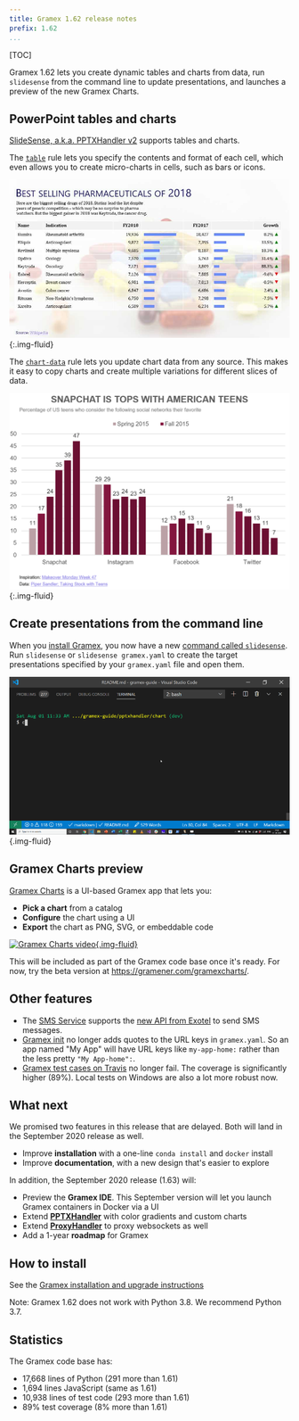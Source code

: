 ```yaml
---
title: Gramex 1.62 release notes
prefix: 1.62
...
```


[TOC]

Gramex 1.62 lets you create dynamic tables and charts from data, run `slidesense` from the command
line to update presentations, and launches a preview of the new Gramex Charts.

## PowerPoint tables and charts

[SlideSense, a.k.a. PPTXHandler v2](../../pptxhandler/) supports tables and charts.

The [`table`](../../pptxhandler/#table) rule lets you specify the contents and format of each cell,
which even allows you to create micro-charts in cells, such as bars or icons.

![Table example](../../pptxhandler/table/output.jpg){:.img-fluid}

The [`chart-data`](../../pptxhandler/#chart) rule lets you update chart data from any source. This
makes it easy to copy charts and create multiple variations for different slices of data.

![Chart example](../../pptxhandler/chart/output.png){:.img-fluid}


## Create presentations from the command line

When you [install Gramex](../../install/), you now have a new [command called
`slidesense`](../../pptxhandler/#command-line). Run `slidesense` or `slidesense gramex.yaml` to
create the target presentations specified by your `gramex.yaml` file and open them.

![SlideSense command line usage](../../pptxhandler/slidesense-command-line.gif){.img-fluid}


## Gramex Charts preview

[Gramex Charts](https://gramener.com/gramexcharts/) is a UI-based Gramex app that lets you:

- **Pick a chart** from a catalog
- **Configure** the chart using a UI
- **Export** the chart as PNG, SVG, or embeddable code

[![Gramex Charts video](https://i.ytimg.com/vi/RC8sB6zy9gw/maxresdefault.jpg){.img-fluid}](https://youtu.be/RC8sB6zy9gw)

This will be included as part of the Gramex code base once it's ready. For now, try the beta version at <https://gramener.com/gramexcharts/>.


## Other features

- The [SMS Service](../../sms/) supports the [new API from Exotel](https://developer.exotel.com/) to send SMS messages.
- [Gramex init](../../init/) no longer adds quotes to the URL keys in `gramex.yaml`. So an app named "My App" will have URL keys like `my-app-home:` rather than the less pretty `"My App-home":`.
- [Gramex test cases on Travis](https://travis-ci.com/github/gramener/gramex/builds) no longer fail. The coverage is significantly higher (89%). Local tests on Windows are also a lot more robust now.


## What next

We promised two features in this release that are delayed. Both will land in the September 2020 release as well.

- Improve **installation** with a one-line `conda install` and `docker` install
- Improve **documentation**, with a new design that's easier to explore

In addition, the September 2020 release (1.63) will:

- Preview the **Gramex IDE**. This September version will let you launch Gramex containers in Docker via a UI
- Extend [**PPTXHandler**](../../pptxhandler/) with color gradients and custom charts
- Extend [**ProxyHandler**](../../proxyhandler/) to proxy websockets as well
- Add a 1-year **roadmap** for Gramex


## How to install

See the [Gramex installation and upgrade instructions](../../install/)

Note: Gramex 1.62 does not work with Python 3.8. We recommend Python 3.7.

## Statistics

The Gramex code base has:

- 17,668 lines of Python (291 more than 1.61)
- 1,694 lines JavaScript (same as 1.61)
- 10,938 lines of test code (293 more than 1.61)
- 89% test coverage (8% more than 1.61)
